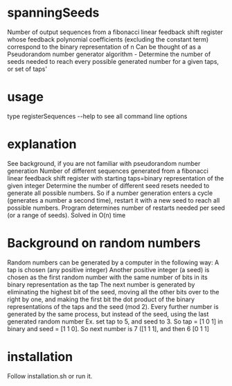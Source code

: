 # spanningSeeds
Number of output sequences from a fibonacci linear feedback shift register whose feedback polynomial coefficients (excluding the constant term) correspond to the binary representation of n
Can be thought of as a Pseudorandom number generator algorithm - Determine the number of seeds needed to reach every possible generated number for a given taps, or set of taps'
# usage 
type registerSequences --help to see all command line options
# explanation 
See background, if you are not familiar with pseudorandom number generation
Number of different sequences generated from a fibonacci linear feedback shift register with starting taps=binary representation of the given integer
Determine the number of different seed resets needed to generate all possible numbers. So if a number generation enters a cycle (generates a number a second time),
restart it with a new seed to reach all possible numbers. Program determines number of restarts needed per seed (or a range of seeds). Solved in O(n) time
# Background on random numbers 
Random numbers can be generated by a computer in the following way: 
A tap is chosen (any positive integer)
Another positive integer (a seed) is chosen as the first random number with the same number of bits in its binary representation as the tap
The next number is generated by eliminating the highest bit of the seed, moving all the other bits over to the right by one, and making the first bit
the dot product of the binary representations of the taps and the seed (mod 2). Every further number is generated by the same process, but instead of the seed,
using the last generated random number
Ex. set tap to 5, and seed to 3. So tap = [1 0 1] in binary and seed = [1 1 0]. So next number is 7 ([1 1 1], and then 6 [0 1 1]

# installation 
Follow installation.sh or run it.
